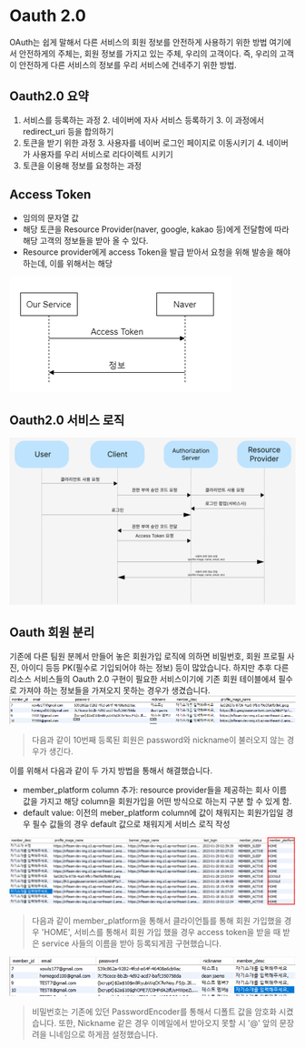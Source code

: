 # Oauth 2.0
OAuth는 쉽게 말해서 다른 서비스의 회원 정보를 안전하게 사용하기 위한 방법
여기에서 안전하게의 주체는, 회원 정보를 가지고 있는 주체, 우리의 고객이다.
즉, 우리의 고객이 안전하게 다른 서비스의 정보를 우리 서비스에 건네주기 위한 방법.


## Oauth2.0 요약
1. 서비스를 등록하는 과정 
   2. 네이버에 자사 서비스 등록하기 
   3. 이 과정에서 redirect_uri 등을 합의하기
2. 토큰을 받기 위한 과정 
   3. 사용자를 네이버 로그인 페이지로 이동시키기 
   4. 네이버가 사용자를 우리 서비스로 리다이렉트 시키기
3. 토큰을 이용해 정보를 요청하는 과정


## Access Token
* 임의의 문자열 값
* 해당 토큰을 Resource Provider(naver, google, kakao 등)에게 전달함에 따라
해당 고객의 정보들을 받아 올 수 있다.
* Resource provider에게 access Token을 발급 받아서 요청을 위해 발송을 해야 하는데,
이를 위해서는 해당 

![img.png](img.png)


## Oauth2.0 서비스 로직

![img_2.png](img_2.png)


## Oauth 회원 분리
기존에 다른 팀원 분께서 만들어 놓은 회원가입 로직에 의하면 
비밀번호, 회원 프로필 사진, 아이디 등등 PK(필수로 기입되어야 하는 정보) 등이 많았습니다.
하지만 추후 다른 리소스 서비스들의 Oauth 2.0 구현이 필요한 서비스이기에 기존 회원 테이블에셔
필수로 가져야 하는 정보들을 가져오지 못하는 경우가 생겼습니다. 
![img_5.png](img_5.png)
> 다음과 같이 10번째 등록된 회원은 password와 nickname이 불러오지 않는 경우가 생긴다.

이를 위해서 다음과 같이 두 가지 방법을 통해서 해결했습니다.
* member_platform column 추가: resource provider들을 제공하는 회사 이름 값을 가지고 해당 column을 회원가입을 어떤 방식으로
하는지 구분 할 수 있게 함.
* default value: 이전의 meber_platform column에 값이 채워지는 회원가입일 경우 필수 값들의 경우 default 값으로 채워지게 서비스 로직 작성

![img_7.png](img_7.png)
> 다음과 같이 member_platform을 통해서 클라이언틀를 통해 회원 가입했을 경우 'HOME', 서비스를 통해서 회원 가입 했을 경우 access token을 받을 때
> 받은 service 사들의 이름을 받아 등록되게끔 구현했습니다.

![img_8.png](img_8.png)
>비밀번호는 기존에 있던 PasswordEncoder를 통해서 디폴트 값을 암호화 시켰습니다. 또한, Nickname 같은 경우 이메일에서 받아오지 못할 시 '@' 앞의 문장려을 니네임으로 하게끔 설정했습니다. 
